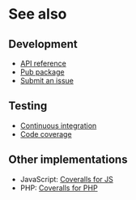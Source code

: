 # See also

## Development
- [API reference](https://api.belin.io/coveralls.dart)
- [Pub package](https://pub.dev/packages/coveralls)
- [Submit an issue](https://git.belin.io/cedx/coveralls.dart/issues)

## Testing
- [Continuous integration](https://github.com/cedx/coveralls.dart/actions)
- [Code coverage](https://coveralls.io/github/cedx/coveralls.dart)

## Other implementations
- JavaScript: [Coveralls for JS](https://docs.belin.io/coveralls.js)
- PHP: [Coveralls for PHP](https://docs.belin.io/coveralls.php)
